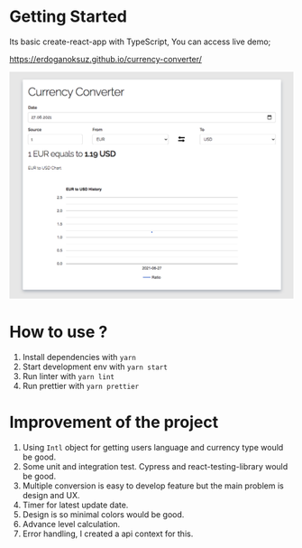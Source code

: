 # Getting Started

Its basic create-react-app with TypeScript, You can access live demo; 

https://erdoganoksuz.github.io/currency-converter/

![currency-converter-overview](/docs/converter.png)  
# How to use ?
1. Install dependencies with `yarn`
2. Start development env with `yarn start`
3. Run linter with `yarn lint`
4. Run prettier with `yarn prettier`
   
# Improvement of the project
1. Using `Intl` object for getting users language and currency type would be good.
2. Some unit and integration test. Cypress and react-testing-library would be good.
3. Multiple conversion is easy to develop feature but the main problem is design and UX.
4. Timer for latest update date.
5. Design is so minimal colors would be good.
6. Advance level calculation.
7. Error handling, I created a api context for this.

